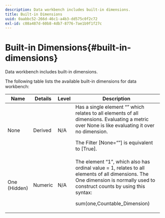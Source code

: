 ```yaml
---
description: Data workbench includes built-in dimensions.
title: Built-in Dimensions
uuid: 0aabbc52-266d-46c1-a4b3-dd575c0f2c72
exl-id: c08a487d-60b8-4db7-8776-7ae1b9f1f27c
---
```

# Built-in Dimensions{#built-in-dimensions}

Data workbench includes built-in dimensions.

The following table lists the available built-in dimensions for data workbench: 

<table id="table_40796088B3484F98889859C59D525AD7"> 
 <thead> 
  <tr> 
   <th colname="col1" class="entry"> Name </th> 
   <th colname="col2" class="entry"> Details </th> 
   <th colname="col3" class="entry"> Level </th> 
   <th colname="col4" class="entry"> Description </th> 
  </tr> 
 </thead>
 <tbody> 
  <tr> 
   <td colname="col1"> None </td> 
   <td colname="col2"> Derived </td> 
   <td colname="col3"> N/A </td> 
   <td colname="col4">Has a single element “” which relates to all elements of all dimensions. Evaluating a metric over None is like evaluating it over no dimension. <p>The <span class="filepath"> Filter [None=“”]</span> is equivalent to <span class="filepath"> [True]</span>. </p></td> 
  </tr> 
  <tr> 
   <td colname="col1"> One (Hidden) </td> 
   <td colname="col2"> Numeric </td> 
   <td colname="col3"> N/A </td> 
   <td colname="col4">The element “1”, which also has ordinal value <span class="filepath"> = 1</span>, relates to all elements of all dimensions. The One dimension is normally used to construct counts by using this syntax: <p><span class="filepath"> sum(one,Countable_Dimension)</span></p></td> 
  </tr> 
 </tbody> 
</table>
